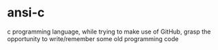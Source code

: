 # ansi-c
c programming language,
while trying to make use of GitHub, grasp the opportunity to
write/remember some old programming code
